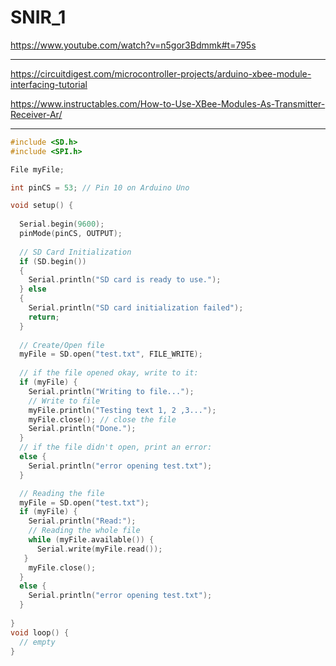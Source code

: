 # SNIR_1

https://www.youtube.com/watch?v=n5gor3Bdmmk#t=795s

---

https://circuitdigest.com/microcontroller-projects/arduino-xbee-module-interfacing-tutorial

https://www.instructables.com/How-to-Use-XBee-Modules-As-Transmitter-Receiver-Ar/

---

```cpp
#include <SD.h>
#include <SPI.h>

File myFile;

int pinCS = 53; // Pin 10 on Arduino Uno

void setup() {
    
  Serial.begin(9600);
  pinMode(pinCS, OUTPUT);
  
  // SD Card Initialization
  if (SD.begin())
  {
    Serial.println("SD card is ready to use.");
  } else
  {
    Serial.println("SD card initialization failed");
    return;
  }
  
  // Create/Open file 
  myFile = SD.open("test.txt", FILE_WRITE);
  
  // if the file opened okay, write to it:
  if (myFile) {
    Serial.println("Writing to file...");
    // Write to file
    myFile.println("Testing text 1, 2 ,3...");
    myFile.close(); // close the file
    Serial.println("Done.");
  }
  // if the file didn't open, print an error:
  else {
    Serial.println("error opening test.txt");
  }

  // Reading the file
  myFile = SD.open("test.txt");
  if (myFile) {
    Serial.println("Read:");
    // Reading the whole file
    while (myFile.available()) {
      Serial.write(myFile.read());
   }
    myFile.close();
  }
  else {
    Serial.println("error opening test.txt");
  }
  
}
void loop() {
  // empty
}


